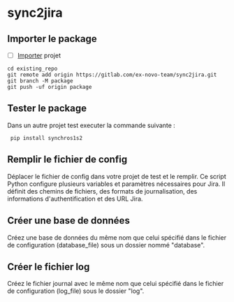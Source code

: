 # sync2jira

## Importer le package


- [ ] [Importer](https://gitlab.com/ex-novo-team/sync2jira/) projet

```
cd existing_repo
git remote add origin https://gitlab.com/ex-novo-team/sync2jira.git
git branch -M package
git push -uf origin package
```


## Tester le package 
Dans un autre projet test executer la commande suivante : 
```
 pip install synchros1s2
```

## Remplir le fichier de config 
Déplacer le fichier de config dans votre projet de test et le remplir. 
Ce script Python configure plusieurs variables et paramètres nécessaires pour Jira. Il définit des chemins de fichiers, des formats de journalisation, des informations d'authentification et des URL Jira.

## Créer une base de données 
Créez une base de données du même nom que celui spécifié dans le fichier de configuration (database_file) sous un dossier nommé "database".

## Créer le fichier log
Créez le fichier journal avec le même nom que celui spécifié dans le fichier de configuration (log_file) sous le dossier "log".
